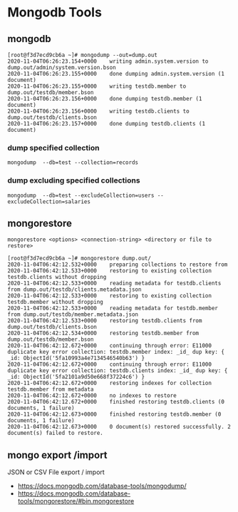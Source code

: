 # Mongodb Tools
## mongodb 

```
[root@f3d7ecd9cb6a ~]# mongodump --out=dump.out
2020-11-04T06:26:23.154+0000    writing admin.system.version to dump.out/admin/system.version.bson
2020-11-04T06:26:23.155+0000    done dumping admin.system.version (1 document)
2020-11-04T06:26:23.155+0000    writing testdb.member to dump.out/testdb/member.bson
2020-11-04T06:26:23.156+0000    done dumping testdb.member (1 document)
2020-11-04T06:26:23.156+0000    writing testdb.clients to dump.out/testdb/clients.bson
2020-11-04T06:26:23.157+0000    done dumping testdb.clients (1 document)
```

### dump specified collection
```
mongodump  --db=test --collection=records

```

### dump excluding specified collections
```
mongodump  --db=test --excludeCollection=users --excludeCollection=salaries
```

## mongorestore
    mongorestore <options> <connection-string> <directory or file to restore>

```
[root@f3d7ecd9cb6a ~]# mongorestore dump.out/
2020-11-04T06:42:12.532+0000    preparing collections to restore from
2020-11-04T06:42:12.533+0000    restoring to existing collection testdb.clients without dropping
2020-11-04T06:42:12.533+0000    reading metadata for testdb.clients from dump.out/testdb/clients.metadata.json
2020-11-04T06:42:12.533+0000    restoring to existing collection testdb.member without dropping
2020-11-04T06:42:12.533+0000    reading metadata for testdb.member from dump.out/testdb/member.metadata.json
2020-11-04T06:42:12.533+0000    restoring testdb.clients from dump.out/testdb/clients.bson
2020-11-04T06:42:12.534+0000    restoring testdb.member from dump.out/testdb/member.bson
2020-11-04T06:42:12.672+0000    continuing through error: E11000 duplicate key error collection: testdb.member index: _id_ dup key: { _id: ObjectId('5fa10993a4e7134546540b63') }
2020-11-04T06:42:12.672+0000    continuing through error: E11000 duplicate key error collection: testdb.clients index: _id_ dup key: { _id: ObjectId('5fa2101a9d50e668f37224c6') }
2020-11-04T06:42:12.672+0000    restoring indexes for collection testdb.member from metadata
2020-11-04T06:42:12.672+0000    no indexes to restore
2020-11-04T06:42:12.672+0000    finished restoring testdb.clients (0 documents, 1 failure)
2020-11-04T06:42:12.673+0000    finished restoring testdb.member (0 documents, 1 failure)
2020-11-04T06:42:12.673+0000    0 document(s) restored successfully. 2 document(s) failed to restore.
```

## mongo export /import 
JSON or CSV File export / import 



* https://docs.mongodb.com/database-tools/mongodump/
* https://docs.mongodb.com/database-tools/mongorestore/#bin.mongorestore 
